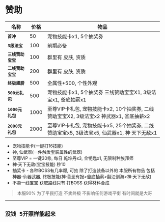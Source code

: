 # 赞助
|名称|价格|物品|
|-|-|-|
|**`首冲`**|50|宠物技能卡x1, 5个抽奖券|
|**`3级法宝`**|100|前期必备|
|**`三线赞助宝宝`**|100|群里有 皮肤, 资质|
|**`二线赞助宝宝`**|200|群里有 皮肤, 资质|
|**`终极翅膀`**|500|全属性+500, 个性外观|
|**`500元礼包`**|500|宠物技能卡x1, 5个抽奖券 三线赞助宝宝X1, 3级法宝x1, 釜底抽薪x1|
|**`1000元礼包`**|1000|至尊VIP卡礼包, 宠物技能卡x2, 10个抽奖券, 二线赞助宝宝X2, 3级法宝x2 神武器x1, 釜底抽薪x2|
|**`2000元礼包`**|2000|至尊VIP卡礼包, 宠物技能卡x5, 25个抽奖券, 二线赞助宝宝x5, 3级法宝x5, 仙武器x1, 神·天下无敌x1|
- 宠物技能卡(一键打16技能)
- 神, 仙武器(一件触发套装属性的武器)
- 至尊VIP = 一键30修, 每日 乾坤丹x3, 金钥匙x1, 无限制种族拜师
- 神·天下无敌(宝宝技能) 秒10
- 抽奖卡 - 各种BOSS有几率爆, 可抽 除了打造装备以外的 本服所有物品 包括 神器-仙器武器, 终极技能(神·善恶有报>釜底抽薪>翻江倒海>神·天下无敌)
- 不卖一线宝宝 获取路线只有 打BOSS 获得材料合成
> 本服90% 为了平民打造 不卖终极 不影响任何游戏平衡 有时间就是大哥
---
## `没钱 5开照样能起来`
